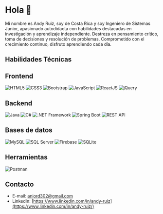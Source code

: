 # Hola 👋

Mi nombre es Andy Ruiz, soy de Costa Rica y soy Ingeniero de Sistemas Junior, apasionado autodidacta con habilidades destacadas en investigación y aprendizaje independiente. Destreza en pensamiento crítico, toma de decisiones y resolución de problemas. Comprometido con el crecimiento continuo, disfruto aprendiendo cada día.

## Habilidades Técnicas

## Frontend
![HTML5](https://img.icons8.com/color/48/000000/html-5.png) ![CSS3](https://img.icons8.com/color/48/000000/css3.png) ![Bootstrap](https://img.icons8.com/color/48/000000/bootstrap.png) ![JavaScript](https://img.icons8.com/color/48/000000/javascript.png) ![ReactJS](https://img.icons8.com/color/48/000000/react-native.png) ![jQuery](https://img.icons8.com/ios-filled/50/000000/jquery.png) 

## Backend
![Java](https://img.icons8.com/color/48/000000/java-coffee-cup-logo.png) ![C#](https://img.icons8.com/color/48/000000/c-sharp-logo.png) ![.NET Framework](https://img.icons8.com/color/48/000000/net-framework.png) ![Spring Boot](https://img.icons8.com/color/48/000000/spring-logo.png) ![REST API](https://img.icons8.com/color/48/000000/api-settings.png)

## Bases de datos
![MySQL](https://img.icons8.com/color/48/000000/mysql-logo.png) ![SQL Server](https://img.icons8.com/color/48/000000/microsoft-sql-server.png) ![Firebase](https://img.icons8.com/color/48/000000/firebase.png) ![SQLite](https://img.icons8.com/color/48/000000/sql.png)

## Herramientas
![Postman](https://img.icons8.com/dusk/64/000000/postman-api.png) 


## Contacto

* E-mail: anjord302@gmail.com
* LinkedIn: [https://www.linkedin.com/in/andy-ruiz](https://www.linkedin.com/in/andy-ruiz/)
